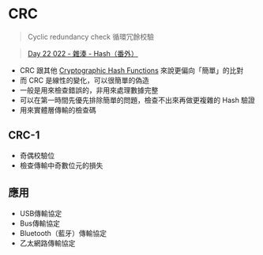 # CRC
> Cyclic redundancy check 循環冗餘校驗

>[Day 22 022 - 雜湊 - Hash（番外）](https://ithelp.ithome.com.tw/articles/10243268)


- CRC 跟其他 [Cryptographic Hash Functions](演算法/Cryptographic%20Hash%20Functions.md) 來說更偏向「簡單」的比對
- 而 CRC 是線性的變化，可以很簡單的偽造
- 一般是用來檢查錯誤的，非用來處理數據完整
- 可以在第一時間先優先排除簡單的問題，檢查不出來再做更複雜的 Hash 驗證
- 用來實體層傳輸的檢查碼

## CRC-1
- 奇偶校驗位
- 檢查傳輸中奇數位元的損失


## 應用
-   USB傳輸協定
-   Bus傳輸協定
-   Bluetooth（藍牙）傳輸協定
-   乙太網路傳輸協定
